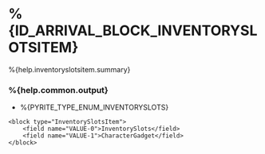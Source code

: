 # %{ID_ARRIVAL_BLOCK_INVENTORYSLOTSITEM}

%{help.inventoryslotsitem.summary}

### %{help.common.output}

-   %{PYRITE_TYPE_ENUM_INVENTORYSLOTS}

```
<block type="InventorySlotsItem">
    <field name="VALUE-0">InventorySlots</field>
    <field name="VALUE-1">CharacterGadget</field>
</block>
```
